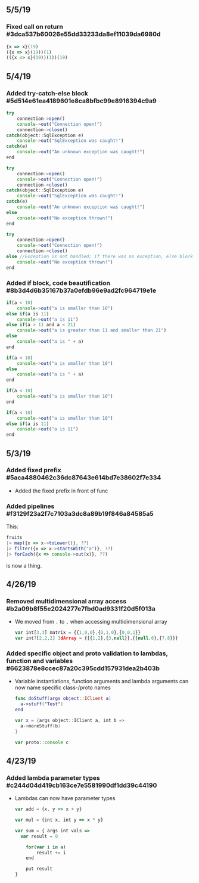## 5/5/19

### Fixed call on return #3dca537b60026e55dd33233da8ef11039da6980d

```js
{x => x}(19)
({x => x}(19))(1)
(({x => x}(19))(1))(19)
```

## 5/4/19

### Added try-catch-else block #5d514e61ea4189601e8ca8bfbc99e8916394c9a9

```js
try
    connection->open()
    console->out("Connection open!")
    connection->close()
catch(object::SqlException e)
    console->out("SqlException was caught!")
catch(e)
    console->out("An unknown exception was caught!")
end
```

```js
try
    connection->open()
    console->out("Connection open!")
    connection->close()
catch(object::SqlException e)
    console->out("SqlException was caught!")
catch(e)
    console->out("An unknown exception was caught!")
else
	console->out("No exception thrown!")
end
```

```js
try
    connection->open()
    console->out("Connection open!")
    connection->close()
else //Exception is not handled; if there was no exception, else block is called
	console->out("No exception thrown!")
end
```

### Added if block, code beautification #8b3d4d6b35167b37a0efdb96e9ad2fc964719e1e

```js
if(a < 10)
    console->out("a is smaller than 10")
else if(a is 11)
    console->out("a is 11")
else if(a > 11 and a < 21)
    console->out("a is greater than 11 and smaller than 21")
else
    console->out("a is " + a)
end
```

```javascript
if(a < 10)
    console->out("a is smaller than 10")
else
    console->out("a is " + a)
end
```

```javascript
if(a < 10)
    console->out("a is smaller than 10")
end
```

```js
if(a < 10)
    console->out("a is smaller than 10")
else if(a is 11)
    console->out("a is 11")
end
```

## 5/3/19

### Added fixed prefix #5aca4880462c36dc87643e614bd7e38602f7e334

* Added the fixed prefix in front of func

### Added pipelines #f3129f23a2f7c7103a3dc8a89b19f846a84585a5

This: 

```js
fruits
|> map({x => x->toLower()}, ??)
|> filter({x => x->startsWith("a")}, ??)
|> forEach({x => console->out(x)}, ??)
```

is now a thing.

## 4/26/19

### Removed multidimensional array access #b2a09b8f55e2024277e7fbd0ad9331f20d5f013a

* We moved from `.` to `,` when accessing multidimensional array

  ```js
  var int[3,3] matrix = {{1,0,0},{0,1,0},{0,0,1}}
  var int?[2,2,2] 3dArray = {{{1,2},{3,null}},{{null,6},{7,8}}}
  ```

### Added specific object and proto validation to lambdas, function and variables #6623878e8ccec87a20c395cdd157931dea2b403b

* Variable instantiations, function arguments and lambda arguments can now name specific class-/proto names

  ```swift
  func doStuff(args object::IClient a)
  	a->stuff("Test")
  end
  ```

  ```swift
  var x = {args object::IClient a, int b =>
  	a->moreStuff(b)
  }
  ```

  ```js
  var proto::console c
  ```

## 4/23/19

### Added lambda parameter types #c244d04d419cb163ce7e5581990df1dd39c44190

* Lambdas can now have parameter types

  ```js
  var add = {x, y => x + y}
  ```

  ```js
  var mul = {int x, int y => x * y}
  ```

  ```js
  var sum = { args int vals => 
  	var result = 0
  
      for(var i in a)
          result += i
      end
  
      put result
  }
  ```

  
